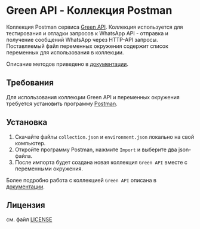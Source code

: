 # Green API - Коллекция Postman

Коллекция Postman сервиса [Green API](https://green-api.com/). Коллекция используется для тестирования и отладки запросов к WhatsApp API - отправка и получение сообщений WhatsApp через HTTP-API запросы. Поставляемый файл переменных окружения содержит список переменных для использования в коллекции.

Описание методов приведено в [документации](https://green-api.com/docs/).

## Требования

Для использования коллекции Green API и переменных окружения требуется установить программу [Postman](https://www.getpostman.com/).


## Установка

1) Скачайте файлы `collection.json` и `environment.json` локально на свой компьютер.
2) Откройте программу Postman, нажмите `Import` и выберите два json-файла.
3) После импорта будет создана новая коллекция `Green API` вместе с переменными окружения.

Более подробно работа с коллекцией `Green API` описана в [документации](https://green-api.com/docs/postman-collection/).

## Лицензия

см. файл [LICENSE](/LICENSE)